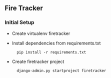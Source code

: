 ## Fire Tracker

### Initial Setup

* Create virtualenv firetracker

* Install dependencies from requirements.txt

        pip install -r requirements.txt

* Create firetracker project

        django-admin.py startproject firetracker